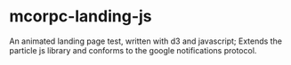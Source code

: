 # mcorpc-landing-js
An animated landing page test, written with d3 and javascript;
Extends the particle js library and conforms to the google notifications protocol.
